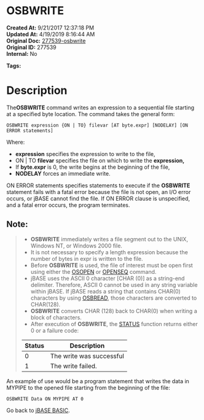 # OSBWRITE

**Created At:** 9/21/2017 12:37:18 PM  
**Updated At:** 4/19/2019 8:16:44 AM  
**Original Doc:** [277539-osbwrite](https://docs.jbase.com/36868-jbase-basic/277539-osbwrite)  
**Original ID:** 277539  
**Internal:** No  

**Tags:**
<badge text='oswrite' vertical='middle' />
<badge text='resords handling' vertical='middle' />
<badge text='file handling' vertical='middle' />

# Description

The**OSBWRITE** command writes an expression to a sequential file starting at a specified byte location. The command takes the general form:

```
OSBWRITE expression {ON | TO} filevar [AT byte.expr] [NODELAY] [ON ERROR statements]
```

Where:

- **expression** specifies the expression to write to the file,
- ON | TO **filevar** specifies the file on which to write the **expression,**
- If **byte.expr** is 0, the write begins at the beginning of the file,
- **NODELAY** forces an immediate write.


ON ERROR statements specifies statements to execute if the **OSBWRITE** statement fails with a fatal error because the file is not open, an I/O error occurs, or jBASE cannot find the file. If ON ERROR clause is unspecified, and a fatal error occurs, the program terminates.

## Note: 


> - **OSBWRITE** immediately writes a file segment out to the UNIX, Windows NT, or Windows 2000 file.
> - It is not necessary to specify a length expression because the number of bytes in expr is written to the file.
> - Before **OSBWRITE** is used, the file of interest must be open first using either the [OSOPEN](./../osopen) or [OPENSEQ](./../openseq) command.
> - jBASE uses the ASCII 0 character [CHAR (0)] as a string-end delimiter. Therefore, ASCII 0 cannot be used in any string variable within jBASE. If jBASE reads a string that contains CHAR(0) characters by using [OSBREAD](./../osbread), those characters are converted to CHAR(128).
> - **OSBWRITE** converts CHAR (128) back to CHAR(0) when writing a block of characters.
> - After execution of **OSBWRITE**, the [STATUS](./../status-function) function returns either 0 or a failure code:
> 
> 
> 
> | Status | Description |
> | --- | --- |
> | 0<br> | The write was successful<br> |
> | 1<br> | The write failed.<br> |


An example of use would be a program statement that writes the data in MYPIPE to the opened file starting from the beginning of the file:

```
OSBWRITE Data ON MYPIPE AT 0
```



Go back to [jBASE BASIC](./../jbase-basic-programmers-reference-guide).
